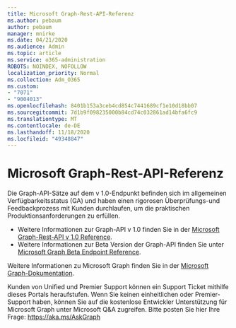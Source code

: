 ```yaml
---
title: Microsoft Graph-Rest-API-Referenz
ms.author: pebaum
author: pebaum
manager: mnirke
ms.date: 04/21/2020
ms.audience: Admin
ms.topic: article
ms.service: o365-administration
ROBOTS: NOINDEX, NOFOLLOW
localization_priority: Normal
ms.collection: Adm_O365
ms.custom:
- "7071"
- "9004013"
ms.openlocfilehash: 8401b153a3ceb4cd854c7441689cf1e10d18bb07
ms.sourcegitcommit: 7d1b9f098235000b84cd74c032861ad14bfa6fc9
ms.translationtype: MT
ms.contentlocale: de-DE
ms.lasthandoff: 11/18/2020
ms.locfileid: "49348847"
---
```

# <a name="microsoft-graph-rest-api-reference"></a>Microsoft Graph-Rest-API-Referenz

Die Graph-API-Sätze auf dem v 1.0-Endpunkt befinden sich im allgemeinen Verfügbarkeitsstatus (GA) und haben einen rigorosen Überprüfungs-und Feedbackprozess mit Kunden durchlaufen, um die praktischen Produktionsanforderungen zu erfüllen.

- Weitere Informationen zur Graph-API v 1.0 finden Sie in der [Microsoft Graph-Rest-API v 1.0 Reference](https://docs.microsoft.com/graph/api/overview?toc=.%2Fref%2Ftoc.json&view=graph-rest-1.0&preserve-view=true). 
- Weitere Informationen zur Beta Version der Graph-API finden Sie unter [Microsoft Graph Beta Endpoint Reference](https://docs.microsoft.com/graph/api/overview?toc=.%2Fref%2Ftoc.json&view=graph-rest-beta&preserve-view=true).

Weitere Informationen zu Microsoft Graph finden Sie in der [Microsoft Graph-Dokumentation](https://docs.microsoft.com/graph/).

Kunden von Unified und Premier Support können ein Support Ticket mithilfe dieses Portals heraufstufen. Wenn Sie keinen einheitlichen oder Premier-Support haben, können Sie auf die ﻿kostenlose Entwickler Unterstützung für Microsoft Graph unter Microsoft Q&A zugreifen. Bitte posten Sie hier Ihre Frage: https://aka.ms/AskGraph
